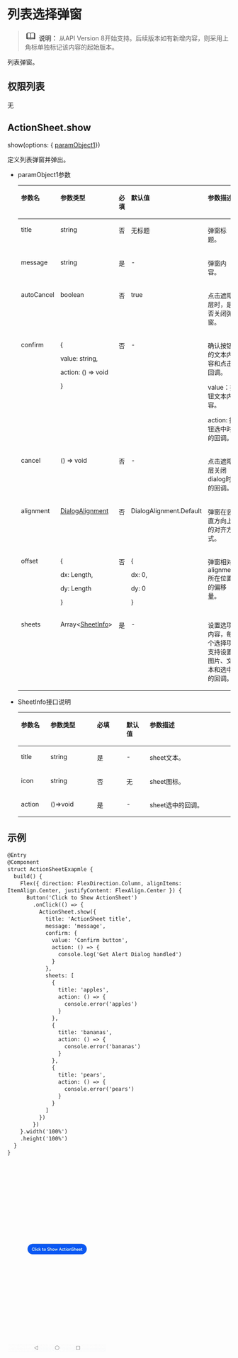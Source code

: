 # 列表选择弹窗<a name="ZH-CN_TOPIC_0000001192755136"></a>

>![](../../public_sys-resources/icon-note.gif) **说明：** 
>从API Version 8开始支持。后续版本如有新增内容，则采用上角标单独标记该内容的起始版本。

列表弹窗。

## 权限列表<a name="section137491348987"></a>

无

## ActionSheet.show<a name="section91411857161619"></a>

show\(options: \{  [paramObject1](#table816913216616)\}\)

定义列表弹窗并弹出。

-   paramObject1参数

    <a name="table816913216616"></a>
    <table><thead align="left"><tr><th class="cellrowborder" valign="top" width="12.31%" id="mcps1.1.6.1.1"><p>参数名</p>
    </th>
    <th class="cellrowborder" valign="top" width="32.61%" id="mcps1.1.6.1.2"><p>参数类型</p>
    </th>
    <th class="cellrowborder" valign="top" width="7.1499999999999995%" id="mcps1.1.6.1.3"><p>必填</p>
    </th>
    <th class="cellrowborder" valign="top" width="20.54%" id="mcps1.1.6.1.4"><p>默认值</p>
    </th>
    <th class="cellrowborder" valign="top" width="27.389999999999997%" id="mcps1.1.6.1.5"><p>参数描述</p>
    </th>
    </tr>
    </thead>
    <tbody><tr><td class="cellrowborder" valign="top" width="12.31%" headers="mcps1.1.6.1.1 "><p>title</p>
    </td>
    <td class="cellrowborder" valign="top" width="32.61%" headers="mcps1.1.6.1.2 "><p>string</p>
    </td>
    <td class="cellrowborder" valign="top" width="7.1499999999999995%" headers="mcps1.1.6.1.3 "><p>否</p>
    </td>
    <td class="cellrowborder" valign="top" width="20.54%" headers="mcps1.1.6.1.4 "><p>无标题</p>
    </td>
    <td class="cellrowborder" valign="top" width="27.389999999999997%" headers="mcps1.1.6.1.5 "><p>弹窗标题。</p>
    </td>
    </tr>
    <tr><td class="cellrowborder" valign="top" width="12.31%" headers="mcps1.1.6.1.1 "><p>message</p>
    </td>
    <td class="cellrowborder" valign="top" width="32.61%" headers="mcps1.1.6.1.2 "><p>string</p>
    </td>
    <td class="cellrowborder" valign="top" width="7.1499999999999995%" headers="mcps1.1.6.1.3 "><p>是</p>
    </td>
    <td class="cellrowborder" valign="top" width="20.54%" headers="mcps1.1.6.1.4 "><p>-</p>
    </td>
    <td class="cellrowborder" valign="top" width="27.389999999999997%" headers="mcps1.1.6.1.5 "><p>弹窗内容。</p>
    </td>
    </tr>
    <tr><td class="cellrowborder" valign="top" width="12.31%" headers="mcps1.1.6.1.1 "><p>autoCancel</p>
    </td>
    <td class="cellrowborder" valign="top" width="32.61%" headers="mcps1.1.6.1.2 "><p>boolean</p>
    </td>
    <td class="cellrowborder" valign="top" width="7.1499999999999995%" headers="mcps1.1.6.1.3 "><p>否</p>
    </td>
    <td class="cellrowborder" valign="top" width="20.54%" headers="mcps1.1.6.1.4 "><p>true</p>
    </td>
    <td class="cellrowborder" valign="top" width="27.389999999999997%" headers="mcps1.1.6.1.5 "><p>点击遮障层时，是否关闭弹窗。</p>
    </td>
    </tr>
    <tr><td class="cellrowborder" valign="top" width="12.31%" headers="mcps1.1.6.1.1 "><p>confirm</p>
    </td>
    <td class="cellrowborder" valign="top" width="32.61%" headers="mcps1.1.6.1.2 "><p>{</p>
    <p>value: string,</p>
    <p>action: () =&gt; void</p>
    <p>}</p>
    </td>
    <td class="cellrowborder" valign="top" width="7.1499999999999995%" headers="mcps1.1.6.1.3 "><p>否</p>
    </td>
    <td class="cellrowborder" valign="top" width="20.54%" headers="mcps1.1.6.1.4 "><p>-</p>
    </td>
    <td class="cellrowborder" valign="top" width="27.389999999999997%" headers="mcps1.1.6.1.5 "><p>确认按钮的文本内容和点击回调。</p>
    <p>value：按钮文本内容。</p>
    <p>action: 按钮选中时的回调。</p>
    </td>
    </tr>
    <tr><td class="cellrowborder" valign="top" width="12.31%" headers="mcps1.1.6.1.1 "><p>cancel</p>
    </td>
    <td class="cellrowborder" valign="top" width="32.61%" headers="mcps1.1.6.1.2 "><p>() =&gt; void</p>
    </td>
    <td class="cellrowborder" valign="top" width="7.1499999999999995%" headers="mcps1.1.6.1.3 "><p>否</p>
    </td>
    <td class="cellrowborder" valign="top" width="20.54%" headers="mcps1.1.6.1.4 "><p>-</p>
    </td>
    <td class="cellrowborder" valign="top" width="27.389999999999997%" headers="mcps1.1.6.1.5 "><p>点击遮障层关闭dialog时的回调。</p>
    </td>
    </tr>
    <tr><td class="cellrowborder" valign="top" width="12.31%" headers="mcps1.1.6.1.1 "><p>alignment</p>
    </td>
    <td class="cellrowborder" valign="top" width="32.61%" headers="mcps1.1.6.1.2 "><p><a href="ts-methods-custom-dialog-box.md#li46304184186">DialogAlignment</a></p>
    </td>
    <td class="cellrowborder" valign="top" width="7.1499999999999995%" headers="mcps1.1.6.1.3 "><p>否</p>
    </td>
    <td class="cellrowborder" valign="top" width="20.54%" headers="mcps1.1.6.1.4 "><p>DialogAlignment.Default</p>
    </td>
    <td class="cellrowborder" valign="top" width="27.389999999999997%" headers="mcps1.1.6.1.5 "><p>弹窗在竖直方向上的对齐方式。</p>
    </td>
    </tr>
    <tr><td class="cellrowborder" valign="top" width="12.31%" headers="mcps1.1.6.1.1 "><p>offset</p>
    </td>
    <td class="cellrowborder" valign="top" width="32.61%" headers="mcps1.1.6.1.2 "><p>{</p>
    <p>dx: Length,</p>
    <p>dy: Length</p>
    <p>}</p>
    </td>
    <td class="cellrowborder" valign="top" width="7.1499999999999995%" headers="mcps1.1.6.1.3 "><p>否</p>
    </td>
    <td class="cellrowborder" valign="top" width="20.54%" headers="mcps1.1.6.1.4 "><p>{</p>
    <p>dx: 0,</p>
    <p>dy: 0</p>
    <p>}</p>
    </td>
    <td class="cellrowborder" valign="top" width="27.389999999999997%" headers="mcps1.1.6.1.5 "><p>弹窗相对alignment所在位置的偏移量。</p>
    </td>
    </tr>
    <tr><td class="cellrowborder" valign="top" width="12.31%" headers="mcps1.1.6.1.1 "><p>sheets</p>
    </td>
    <td class="cellrowborder" valign="top" width="32.61%" headers="mcps1.1.6.1.2 "><p>Array&lt;<a href="#table896716596134">SheetInfo</a>&gt;</p>
    </td>
    <td class="cellrowborder" valign="top" width="7.1499999999999995%" headers="mcps1.1.6.1.3 "><p>是</p>
    </td>
    <td class="cellrowborder" valign="top" width="20.54%" headers="mcps1.1.6.1.4 "><p>-</p>
    </td>
    <td class="cellrowborder" valign="top" width="27.389999999999997%" headers="mcps1.1.6.1.5 "><p>设置选项内容，每个选择项支持设置图片、文本和选中的回调。</p>
    </td>
    </tr>
    </tbody>
    </table>

-   SheetInfo接口说明

    <table><thead align="left"><tr><th class="cellrowborder" valign="top" width="13.848615138486153%" id="mcps1.1.6.1.1"><p>参数名</p>
    </th>
    <th class="cellrowborder" valign="top" width="21.85781421857814%" id="mcps1.1.6.1.2"><p>参数类型</p>
    </th>
    <th class="cellrowborder" valign="top" width="13.858614138586143%" id="mcps1.1.6.1.3"><p>必填</p>
    </th>
    <th class="cellrowborder" valign="top" width="10.958904109589042%" id="mcps1.1.6.1.4"><p>默认值</p>
    </th>
    <th class="cellrowborder" valign="top" width="39.47605239476052%" id="mcps1.1.6.1.5"><p>参数描述</p>
    </th>
    </tr>
    </thead>
    <tbody><tr><td class="cellrowborder" valign="top" width="13.848615138486153%" headers="mcps1.1.6.1.1 "><p>title</p>
    </td>
    <td class="cellrowborder" valign="top" width="21.85781421857814%" headers="mcps1.1.6.1.2 "><p>string</p>
    </td>
    <td class="cellrowborder" valign="top" width="13.858614138586143%" headers="mcps1.1.6.1.3 "><p>是</p>
    </td>
    <td class="cellrowborder" valign="top" width="10.958904109589042%" headers="mcps1.1.6.1.4 "><p>-</p>
    </td>
    <td class="cellrowborder" valign="top" width="39.47605239476052%" headers="mcps1.1.6.1.5 "><p>sheet文本。</p>
    </td>
    </tr>
    <tr><td class="cellrowborder" valign="top" width="13.848615138486153%" headers="mcps1.1.6.1.1 "><p>icon</p>
    </td>
    <td class="cellrowborder" valign="top" width="21.85781421857814%" headers="mcps1.1.6.1.2 "><p>string</p>
    </td>
    <td class="cellrowborder" valign="top" width="13.858614138586143%" headers="mcps1.1.6.1.3 "><p>否</p>
    </td>
    <td class="cellrowborder" valign="top" width="10.958904109589042%" headers="mcps1.1.6.1.4 "><p>无</p>
    </td>
    <td class="cellrowborder" valign="top" width="39.47605239476052%" headers="mcps1.1.6.1.5 "><p>sheet图标。</p>
    </td>
    </tr>
    <tr><td class="cellrowborder" valign="top" width="13.848615138486153%" headers="mcps1.1.6.1.1 "><p>action</p>
    </td>
    <td class="cellrowborder" valign="top" width="21.85781421857814%" headers="mcps1.1.6.1.2 "><p>()=&gt;void</p>
    </td>
    <td class="cellrowborder" valign="top" width="13.858614138586143%" headers="mcps1.1.6.1.3 "><p>是</p>
    </td>
    <td class="cellrowborder" valign="top" width="10.958904109589042%" headers="mcps1.1.6.1.4 "><p>-</p>
    </td>
    <td class="cellrowborder" valign="top" width="39.47605239476052%" headers="mcps1.1.6.1.5 "><p>sheet选中的回调。</p>
    </td>
    </tr>
    </tbody>
    </table>


## 示例<a name="section080615383813"></a>

```
@Entry
@Component
struct ActionSheetExapmle {
  build() {
    Flex({ direction: FlexDirection.Column, alignItems: ItemAlign.Center, justifyContent: FlexAlign.Center }) {
      Button('Click to Show ActionSheet')
        .onClick(() => {
          ActionSheet.show({
            title: 'ActionSheet title',
            message: 'message',
            confirm: {
              value: 'Confirm button',
              action: () => {
                console.log('Get Alert Dialog handled')
              }
            },
            sheets: [
              {
                title: 'apples',
                action: () => {
                  console.error('apples')
                }
              },
              {
                title: 'bananas',
                action: () => {
                  console.error('bananas')
                }
              },
              {
                title: 'pears',
                action: () => {
                  console.error('pears')
                }
              }
            ]
          })
        })
    }.width('100%')
    .height('100%')
  }
}
```

<img src="figures/actionsheet.gif" style="zoom: 50%;" />

